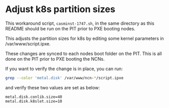# Adjust k8s partition sizes

This workaround script, `casminst-1747.sh`, in the same directory as this README should be run on the PIT prior to PXE booting nodes.

This adjusts the partition sizes for k8s by editing some kernel parameters in /var/www/script.ipxe.

These changes are synced to each nodes boot folder on the PIT. This is all done on the PIT prior to PXE booting the NCNs.

If you want to verify the change is in place, you can run:

```bash
grep --color 'metal.disk' /var/www/ncn-*/script.ipxe
```

and verify these two values are set as below:

```
metal.disk.conlib.size=40
metal.disk.k8slet.size=10
```

